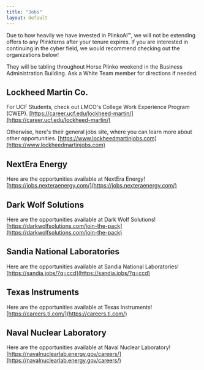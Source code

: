 ```yaml
---
title: "Jobs"
layout: default
---
```


Due to how heavily we have invested in PlinkoAI™, we will not be extending offers to any Plinkterns after your tenure expires. If you are interested in continuing in the cyber field, we would recommend checking out the organizations below!  

They will be tabling throughout Horse Plinko weekend in the Business Administration Building. Ask a White Team member for directions if needed.

##  Lockheed Martin Co.
<!-- ![](https://www.lockheedmartin.com/content/dam/lockheed-martin/general/LM-logo_blue.jpg) -->

For UCF Students, check out LMCO's College Work Experience Program (CWEP). [https://career.ucf.edu/lockheed-martin/](https://career.ucf.edu/lockheed-martin/)

Otherwise, here's their general jobs site, where you can learn more about other opportunities. [https://www.lockheedmartinjobs.com](https://www.lockheedmartinjobs.com)

##  NextEra Energy
<!-- ![](https://www.nexteraenergy.com/content/dam/nee/us/en/images/NextEra-Energy-Logo-large.jpg) -->

Here are the opportunities available at NextEra Energy! [https://jobs.nexteraenergy.com/](https://jobs.nexteraenergy.com/)

##  Dark Wolf Solutions
<!-- ![](https://darkwolfsolutions.com/wp-content/uploads/2020/11/Official-Logo-300x95.png) -->

Here are the opportunities available at Dark Wolf Solutions! [https://darkwolfsolutions.com/join-the-pack](https://darkwolfsolutions.com/join-the-pack)

##  Sandia National Laboratories
<!-- ![](https://findvectorlogo.com/wp-content/uploads/2018/11/sandia-national-laboratories-vector-logo.png) -->

Here are the opportunities available at Sandia National Laboratories! [https://sandia.jobs/?q=ccd](https://sandia.jobs/?q=ccd)

##  Texas Instruments
<!-- ![](https://www.samacsys.com/wp-content/uploads/2018/01/Texas-Instruments-Brands-Logo-white.png) -->

Here are the opportunities available at Texas Instruments! [https://careers.ti.com/](https://careers.ti.com/)

##  Naval Nuclear Laboratory
<!-- ![](https://images05.military.com/sites/default/files/2017-09/nnl-logo-1200x800.jpg) -->

Here are the opportunities available at Naval Nuclear Laboratory! [https://navalnuclearlab.energy.gov/careers/](https://navalnuclearlab.energy.gov/careers/)

